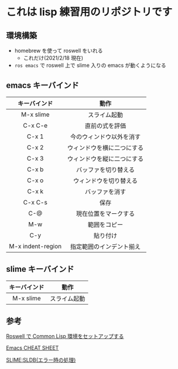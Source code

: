 # これは lisp 練習用のリポジトリです

## 環境構築

- homebrew を使って roswell をいれる
  - これだけ(2021/2/18 現在)
- `ros emacs` で roswell 上で slime 入りの emacs が動くようになる

## emacs キーバインド

|   キーバインド    |            動作            |
| :---------------: | :------------------------: |
|     M-x slime     |        スライム起動        |
|      C-x C-e      |       直前の式を評価       |
|       C-x 1       |  今のウィンドウ以外を消す  |
|       C-x 2       | ウィンドウを横に二つにする |
|       C-x 3       | ウィンドウを縦に二つにする |
|       C-x b       |    バッファを切り替える    |
|       C-x o       |   ウィンドウを切り替える   |
|       C-x k       |       バッファを消す       |
|      C-x C-s      |            保存            |
|        C-@        |    現在位置をマークする    |
|        M-w        |       範囲をコピー       |
|        C-y        |          貼り付け          |
| M-x indent-region |  指定範囲のインデント揃え  |

## slime キーバインド

| キーバインド |     動作     |
| :----------: | :----------: |
|  M-x slime   | スライム起動 |

## 参考

[Roswell で Common Lisp 環境をセットアップする](https://takoeight0821.hatenablog.jp/entry/2017/03/11/230000)

[Emacs CHEAT SHEET](https://gihyo.jp/assets/files/magazine/SD/2015/201510/download/Furoku_CheatSheet_Emacs.pdf)

[SLIME:SLDB(エラー時の処理)](https://lisphub.jp/common-lisp/cookbook/index.cgi?SLIME%3ASLDB#H-wpnemf)
